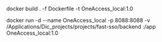 docker build . -f Dockerfile -t OneAccess_local:1.0


docker run -d --name OneAccess_local -p 8088:8088 -v /Applications/Dic_projects/projects/fast-sso/backend :/app OneAccess_local:1.0